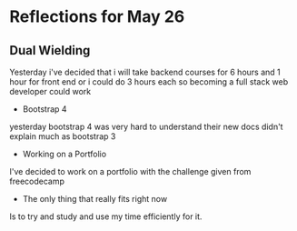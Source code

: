 # Reflections for May 26

## Dual Wielding

Yesterday i've decided that i will take backend courses for 6 hours and 1 hour for front end
or i could do 3 hours each so becoming a full stack web developer could work

* Bootstrap 4

yesterday bootstrap 4 was very hard to understand their new docs didn't explain much as bootstrap 3

* Working on a Portfolio

I've decided to work on a portfolio with the challenge given from freecodecamp

* The only thing that really fits right now

Is to try and study and use my time efficiently for it.